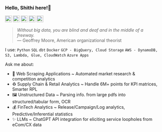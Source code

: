 ### Hello, Shithi here!👋

<a href="https://public.tableau.com/app/profile/shithi.maitra/vizzes"><img width="22" height="22" src="https://cdn.worldvectorlogo.com/logos/tableau-software.svg"></a>
<a href="https://www.linkedin.com/in/shithi-maitra/"><img width="22" height="22" src="https://encrypted-tbn0.gstatic.com/images?q=tbn:ANd9GcQzrdlv1qle8ssb16zhv0dVmNpGUcLxqIlo-A&s"></a>
<a href="https://github.com/shithi30"><img width="22" height="22" src="https://static.vecteezy.com/system/resources/previews/016/833/872/original/github-logo-git-hub-icon-on-white-background-free-vector.jpg"></a>
<a href="https://scholar.google.com/citations?user=f-NGy1YAAAAJ&hl=en"><img width="22" height="22" src="https://user-images.githubusercontent.com/66117993/96351903-818a8b00-1084-11eb-96f6-3a931d66fff6.png"></a>
<a href="https://www.researchgate.net/profile/Shithi-Maitra"><img width="22" height="22" src="https://cdn.iconscout.com/icon/free/png-256/free-researchgate-3521760-2945204.png?f=webp"></a>

> *Without big data, you are blind and deaf and in the middle of a freeway.*<br>
— Geoffrey Moore, American organizational theorist

I use: `Python` `SQL` `dbt` `Docker` `GCP - BigQuery, Cloud Storage` `AWS - DynamoDB, S3, Lambda, Glue, CloudWatch` `Azure Apps`

Ask me about:
- 🤖 Web Scraping Applications ~ Automated market research & competition analytics
- ♻️ Supply Chain & Retail Analytics ~ Handle 6M+ points for KPI matrices, Smarter RPL
- 🖼️ Unstructured Data ~ Parsing info. from large pdfs into structured/tabular form, OCR
- 💰 FinTech Analytics ~ Release/Campaign/Log analytics, Predictive/Inferential statistics
- ✨ LLMs ~ ChatGPT API integration for eliciting service loopholes from eCom/CX data

<!--I have expertise in the modern Data/Growth analytics stack, with a knack for cross-functional collaboration. Coming from a Computer Science background, I also have research articles presened in intl. conferences. I have recently moved to Canada and am looking for roles in the analytics domain.-->







